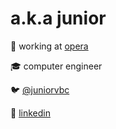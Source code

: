# a.k.a junior

💼 working at [opera](https://www.opera.com/)

🎓 computer engineer

🐦 [@juniorvbc](https://twitter.com/juniorvbc)

🔗 [linkedin](https://www.linkedin.com/in/ednailsonvb/)
